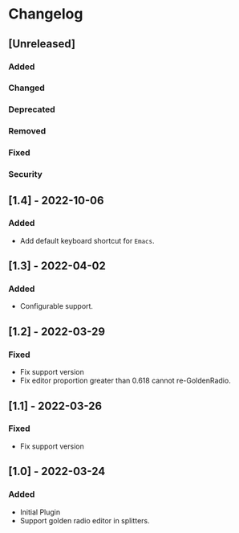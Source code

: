 # Changelog

## [Unreleased]
### Added

### Changed

### Deprecated

### Removed

### Fixed

### Security

## [1.4] - 2022-10-06
### Added
- Add default keyboard shortcut for `Emacs`.

## [1.3] - 2022-04-02
### Added
- Configurable support.

## [1.2] - 2022-03-29
### Fixed
- Fix support version
- Fix editor proportion greater than 0.618 cannot re-GoldenRadio.

## [1.1] - 2022-03-26
### Fixed
- Fix support version

## [1.0] - 2022-03-24
### Added
- Initial Plugin
- Support golden radio editor in splitters.